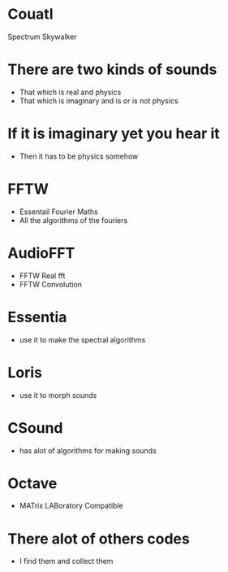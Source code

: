 # Couatl
Spectrum Skywalker

# There are two kinds of sounds
* That which is real and physics
* That which is imaginary and is or is not physics

# If it is imaginary yet you hear it
* Then it has to be physics somehow

# FFTW
* Essentail Fourier Maths
* All the algorithms of the fouriers

# AudioFFT
* FFTW Real fft
* FFTW Convolution

# Essentia
* use it to make the spectral algorithms

# Loris
* use it to morph sounds

# CSound
* has alot of algorithms for making sounds

# Octave
* MATrix LABoratory Compatible 

# There alot of others codes
* I find them and collect them


